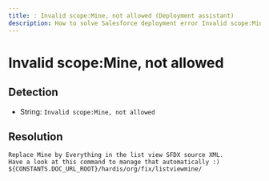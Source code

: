 ```yaml
---
title: : Invalid scope:Mine, not allowed (Deployment assistant)
description: How to solve Salesforce deployment error Invalid scope:Mine, not allowed
---
```

<!-- markdownlint-disable MD013 -->
# Invalid scope:Mine, not allowed

## Detection

- String: `Invalid scope:Mine, not allowed`

## Resolution

```shell
Replace Mine by Everything in the list view SFDX source XML.
Have a look at this command to manage that automatically :)
${CONSTANTS.DOC_URL_ROOT}/hardis/org/fix/listviewmine/ 

```
